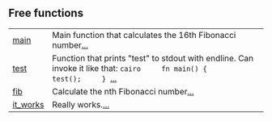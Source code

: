 
Free functions
 ---
| | |
|:---|:---|
| [main](./hello_world-main.md) | Main function that calculates the 16th Fibonacci number[...](./hello_world-main.md) |
| [test](./hello_world-test.md) | Function that prints "test" to stdout with endline. Can invoke it like that:  ```cairo     fn main() {         test();     } ```[...](./hello_world-test.md) |
| [fib](./hello_world-fib.md) | Calculate the nth Fibonacci number[...](./hello_world-fib.md) |
| [it_works](./hello_world-tests-it_works.md) | Really works.[...](./hello_world-tests-it_works.md) |
